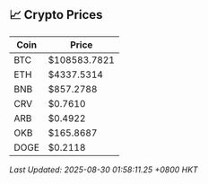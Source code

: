 ## 📈 Crypto Prices

| Coin | Price |
| ---- | ----- |
| BTC | $108583.7821 |
| ETH | $4337.5314 |
| BNB | $857.2788 |
| CRV | $0.7610 |
| ARB | $0.4922 |
| OKB | $165.8687 |
| DOGE | $0.2118 |

_Last Updated: 2025-08-30 01:58:11.25 +0800 HKT_